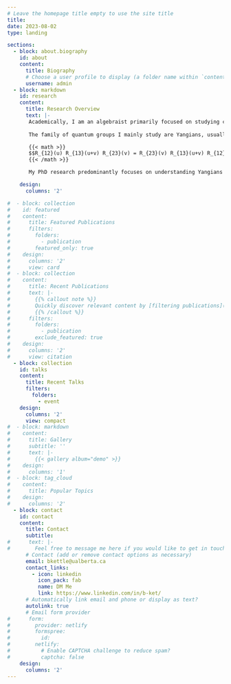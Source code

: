 ```yaml
---
# Leave the homepage title empty to use the site title
title:
date: 2023-08-02
type: landing

sections:
  - block: about.biography
    id: about
    content:
      title: Biography
      # Choose a user profile to display (a folder name within `content/authors/`)
      username: admin
  - block: markdown
    id: research
    content:
      title: Research Overview
      text: |-
       Academically, I am an algebraist primarily focused on studying certain kinds of Hopf algebras known as *quantum groups*. The value of these types of objects are often realized in terms of their representations, where they yield non-trivial solutions to important consistency equations found in quantum physics and statistical mechanics.
       
       The family of quantum groups I mainly study are Yangians, usually denoted {{< math >}}$\operatorname{Y}(\mathfrak{g})${{< /math >}} for a suitable Lie algebra or Lie superalgebra {{< math >}}$\mathfrak{g}${{< /math >}}. At least when {{< math >}}$\mathfrak{g}${{< /math >}} is a finite-dimensional complex simple Lie algebra, it is known that the finite-dimensional irreducible representations of {{< math >}}$\operatorname{Y}(\mathfrak{g})${{< /math >}} yield rational solutions to the Yang-Baxter equation:

       {{< math >}}
       $$R_{12}(u) R_{13}(u+v) R_{23}(v) = R_{23}(v) R_{13}(u+v) R_{12}(u).$$
       {{< /math >}}

       My PhD research predominantly focuses on understanding Yangians based on particular Lie superalgebras.

    design:
      columns: '2'

#  - block: collection
#    id: featured
#    content:
#      title: Featured Publications
#      filters:
#        folders:
#          - publication
#        featured_only: true
#    design:
#      columns: '2'
#      view: card
#  - block: collection
#    content:
#      title: Recent Publications
#      text: |-
#        {{% callout note %}}
#        Quickly discover relevant content by [filtering publications](./publication/).
#        {{% /callout %}}
#      filters:
#        folders:
#          - publication
#        exclude_featured: true
#    design:
#      columns: '2'
#      view: citation
  - block: collection
    id: talks
    content:
      title: Recent Talks
      filters:
        folders:
          - event
    design:
      columns: '2'
      view: compact
#  - block: markdown
#    content:
#      title: Gallery
#      subtitle: ''
#      text: |-
#        {{< gallery album="demo" >}}
#    design:
#      columns: '1'
#  - block: tag_cloud
#    content:
#      title: Popular Topics
#    design:
#      columns: '2'
  - block: contact
    id: contact
    content:
      title: Contact
      subtitle:
#      text: |-
#        Feel free to message me here if you would like to get in touch.
      # Contact (add or remove contact options as necessary)
      email: bkettle@ualberta.ca
      contact_links:
        - icon: linkedin
          icon_pack: fab
          name: DM Me
          link: https://www.linkedin.com/in/b-ket/
      # Automatically link email and phone or display as text?
      autolink: true
      # Email form provider
#      form:
#        provider: netlify
#        formspree:
#          id:
#        netlify:
#          # Enable CAPTCHA challenge to reduce spam?
#          captcha: false
    design:
      columns: '2'
---
```

